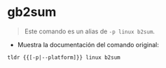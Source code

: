 # gb2sum

> Este comando es un alias de `-p linux b2sum`.

- Muestra la documentación del comando original:

`tldr {{[-p|--platform]}} linux b2sum`
